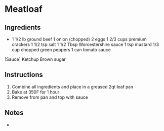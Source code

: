 # Meatloaf

## Ingredients

- 1 1/2 lb ground beef
1 onion (chopped)
2 eggs
1 2/3 cups premium crackers
1 1/2 tsp salt
1 1/2 Tbsp Worcestershire sauce
1 tsp mustard
1/3 cup chopped green peppers
1 can tomato sauce

[Sauce]
Ketchup
Brown sugar

## Instructions

1. Combine all ingredients and place in a greased 2qt loaf pan
2. Bake at 350F for 1 hour
3. Remove from pan and top with sauce

## Notes

- 